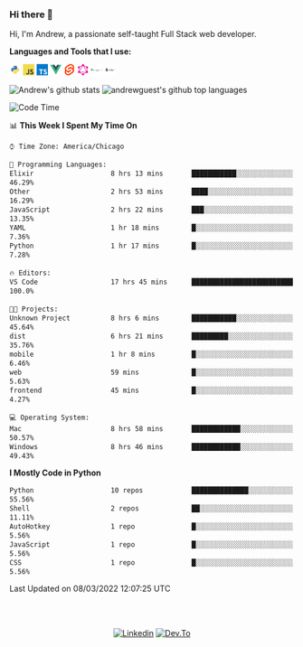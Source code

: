 ### Hi there 👋

Hi, I'm Andrew, a passionate self-taught Full Stack web developer.

**Languages and Tools that I use:**  

<code><img height="20" src="https://raw.githubusercontent.com/github/explore/80688e429a7d4ef2fca1e82350fe8e3517d3494d/topics/python/python.png"></code>
<code><img height="20" src="https://raw.githubusercontent.com/github/explore/80688e429a7d4ef2fca1e82350fe8e3517d3494d/topics/javascript/javascript.png"></code>
<code><img height="20" src="https://raw.githubusercontent.com/github/explore/80688e429a7d4ef2fca1e82350fe8e3517d3494d/topics/typescript/typescript.png"></code>
<code><img height="20" src="https://raw.githubusercontent.com/github/explore/80688e429a7d4ef2fca1e82350fe8e3517d3494d/topics/vue/vue.png"></code>
<code><img height="20" src="https://raw.githubusercontent.com/github/explore/42198dc9113595ddd22cc12771bb719c8cf08b67/topics/svelte/svelte.png"></code>
<code><img height="20" src="https://raw.githubusercontent.com/github/explore/5c058a388828bb5fde0bcafd4bc867b5bb3f26f3/topics/graphql/graphql.png"></code>
<code><img height="20" src="https://raw.githubusercontent.com/github/explore/80688e429a7d4ef2fca1e82350fe8e3517d3494d/topics/mongodb/mongodb.png"></code>
<code><img height="20" src="https://raw.githubusercontent.com/github/explore/d106aa3f6fa091ab80ab5c8cf0d931baff3caaea/topics/elixir/elixir.png"></code>

![Andrew's github stats](https://github-readme-stats.vercel.app/api?username=andrewguest&show_icons=true&theme=vue-dark&count_private=true)
<img height="180em" src="https://github-readme-stats.vercel.app/api/top-langs/?username=andrewguest&theme=vue-dark&layout=compact" alt="andrewguest's github top languages" />

<!--START_SECTION:waka-->
![Code Time](http://img.shields.io/badge/Code%20Time-994%20hrs%206%20mins-blue)

📊 **This Week I Spent My Time On** 

```text
⌚︎ Time Zone: America/Chicago

💬 Programming Languages: 
Elixir                   8 hrs 13 mins       ███████████░░░░░░░░░░░░░░   46.29% 
Other                    2 hrs 53 mins       ████░░░░░░░░░░░░░░░░░░░░░   16.29% 
JavaScript               2 hrs 22 mins       ███░░░░░░░░░░░░░░░░░░░░░░   13.35% 
YAML                     1 hr 18 mins        █░░░░░░░░░░░░░░░░░░░░░░░░   7.36% 
Python                   1 hr 17 mins        █░░░░░░░░░░░░░░░░░░░░░░░░   7.28%

🔥 Editors: 
VS Code                  17 hrs 45 mins      █████████████████████████   100.0%

🐱‍💻 Projects: 
Unknown Project          8 hrs 6 mins        ███████████░░░░░░░░░░░░░░   45.64% 
dist                     6 hrs 21 mins       █████████░░░░░░░░░░░░░░░░   35.76% 
mobile                   1 hr 8 mins         █░░░░░░░░░░░░░░░░░░░░░░░░   6.46% 
web                      59 mins             █░░░░░░░░░░░░░░░░░░░░░░░░   5.63% 
frontend                 45 mins             █░░░░░░░░░░░░░░░░░░░░░░░░   4.27%

💻 Operating System: 
Mac                      8 hrs 58 mins       ████████████░░░░░░░░░░░░░   50.57% 
Windows                  8 hrs 46 mins       ████████████░░░░░░░░░░░░░   49.43%

```

**I Mostly Code in Python** 

```text
Python                   10 repos            ██████████████░░░░░░░░░░░   55.56% 
Shell                    2 repos             ██░░░░░░░░░░░░░░░░░░░░░░░   11.11% 
AutoHotkey               1 repo              █░░░░░░░░░░░░░░░░░░░░░░░░   5.56% 
JavaScript               1 repo              █░░░░░░░░░░░░░░░░░░░░░░░░   5.56% 
CSS                      1 repo              █░░░░░░░░░░░░░░░░░░░░░░░░   5.56%

```



 Last Updated on 08/03/2022 12:07:25 UTC
<!--END_SECTION:waka-->

<br><br>
<p align="center">
   <a href="https://www.linkedin.com/in/andrew-guest-a891759a" target="_blank"><img src="https://img.shields.io/badge/LinkedIn-0077B5?style=for-the-badge&logo=linkedin&logoColor=white" alt="Linkedin"></a>
  <a href="https://dev.to/aguest" target="_blank"><img src="https://img.shields.io/badge/Dev.to-0A0A0A?style=for-the-badge&logo=dev%2Eto&logoColor=white" alt="Dev.To"></a>
</p>
